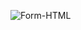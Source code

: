 ![Form-HTML](https://github.com/Purvesh0810/form.github.io/assets/144791443/acd38bb1-e338-4891-9d42-4b170a066314)
